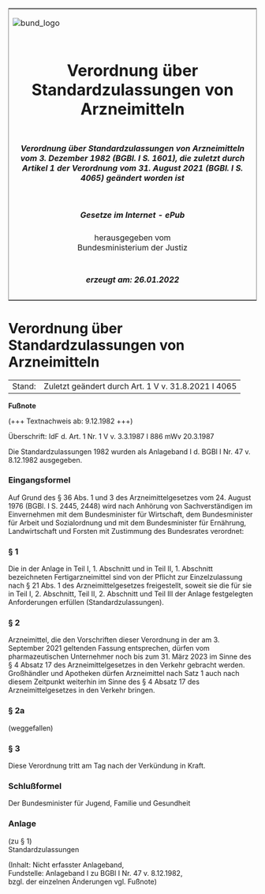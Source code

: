 <span id="DECKBLATT.html"></span>

<table border="0" frame="border" width="100%">

<tr valign="top">

<td align="left">

![bund\_logo](BfJ_2021_Web_de_de.gif)

</td>

<td align="right">

 

</td>

</tr>

<tr align="center" valign="middle">

<td colspan="2">

# Verordnung über Standardzulassungen von Arzneimitteln

</td>

</tr>

<tr align="center" valign="middle">

<td colspan="2">

##### Verordnung über Standardzulassungen von Arzneimitteln vom 3. Dezember 1982 (BGBl. I S. 1601), die zuletzt durch Artikel 1 der Verordnung vom 31. August 2021 (BGBl. I S. 4065) geändert worden ist

</td>

</tr>

<tr align="center" valign="middle">

<td colspan="2">

  
  

##### Gesetze im Internet - ePub  
  
herausgegeben vom  
Bundesministerium der Justiz

</td>

</tr>

<tr align="center" valign="bottom">

<td colspan="2">

  
  

##### erzeugt am: 26.01.2022

</td>

</tr>

</table>

<span id="BJNR016010982.html"></span>

# Verordnung über Standardzulassungen von Arzneimitteln

<div>

<div class="jnhtml">

|        |                                                     |
| ------ | --------------------------------------------------- |
| Stand: | Zuletzt geändert durch Art. 1 V v. 31.8.2021 I 4065 |

</div>

</div>

<div>

  
**Fußnote**

<div class="jnhtml">

<div>

<div class="jurAbsatz">

(+++ Textnachweis ab: 9.12.1982 +++)

</div>

<div class="jurAbsatz">

  
Überschrift: IdF d. Art. 1 Nr. 1 V v. 3.3.1987 I 886 mWv 20.3.1987

</div>

<div class="jurAbsatz">

  
Die Standardzulassungen 1982 wurden als Anlageband I d. BGBl I Nr. 47 v.
8.12.1982 ausgegeben.

</div>

</div>

</div>

</div>

<span id="BJNR016010982BJNE000100311.html"></span>

### Eingangsformel  

<div>

<div class="jnhtml">

<div>

<div class="jurAbsatz">

Auf Grund des § 36 Abs. 1 und 3 des Arzneimittelgesetzes vom 24. August
1976 (BGBl. I S. 2445, 2448) wird nach Anhörung von Sachverständigen im
Einvernehmen mit dem Bundesminister für Wirtschaft, dem Bundesminister
für Arbeit und Sozialordnung und mit dem Bundesminister für Ernährung,
Landwirtschaft und Forsten mit Zustimmung des Bundesrates verordnet:

</div>

</div>

</div>

</div>

<span id="BJNR016010982BJNE000201307.html"></span>

### § 1  

<div>

<div class="jnhtml">

<div>

<div class="jurAbsatz">

Die in der Anlage in Teil I, 1. Abschnitt und in Teil II, 1. Abschnitt
bezeichneten Fertigarzneimittel sind von der Pflicht zur Einzelzulassung
nach § 21 Abs. 1 des Arzneimittelgesetzes freigestellt, soweit sie die
für sie in Teil I, 2. Abschnitt, Teil II, 2. Abschnitt und Teil III der
Anlage festgelegten Anforderungen erfüllen (Standardzulassungen).

</div>

</div>

</div>

</div>

<span id="BJNR016010982BJNE000303116.html"></span>

### § 2  

<div>

<div class="jnhtml">

<div>

<div class="jurAbsatz">

Arzneimittel, die den Vorschriften dieser Verordnung in der am 3.
September 2021 geltenden Fassung entsprechen, dürfen vom
pharmazeutischen Unternehmer noch bis zum 31. März 2023 im Sinne des § 4
Absatz 17 des Arzneimittelgesetzes in den Verkehr gebracht werden.
Großhändler und Apotheken dürfen Arzneimittel nach Satz 1 auch nach
diesem Zeitpunkt weiterhin im Sinne des § 4 Absatz 17 des
Arzneimittelgesetzes in den Verkehr bringen.

</div>

</div>

</div>

</div>

<span id="BJNR016010982BJNE000701116.html"></span>

### § 2a  
(weggefallen)

<span id="BJNR016010982BJNE000400311.html"></span>

### § 3  

<div>

<div class="jnhtml">

<div>

<div class="jurAbsatz">

Diese Verordnung tritt am Tag nach der Verkündung in Kraft.

</div>

</div>

</div>

</div>

<span id="BJNR016010982BJNE000500311.html"></span>

### Schlußformel  

<div>

<div class="jnhtml">

<div>

<div class="jurAbsatz">

<span class="SP">Der Bundesminister für Jugend, Familie und
Gesundheit</span>

</div>

</div>

</div>

</div>

<span id="BJNR016010982BJNE000615116.html"></span>

### Anlage  
(zu § 1)  
Standardzulassungen

<div>

<div class="jnhtml">

<div>

<div class="jurAbsatz">

<div class="kommentar_Fundstelle">

(Inhalt: Nicht erfasster Anlageband,  
Fundstelle: Anlageband I zu BGBl I Nr. 47 v. 8.12.1982,  
bzgl. der einzelnen Änderungen vgl. Fußnote)

</div>

</div>

</div>

</div>

</div>
